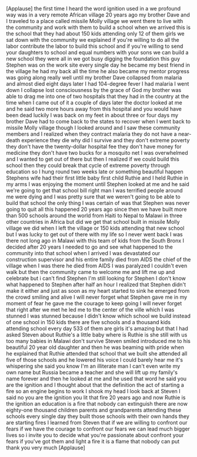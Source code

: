 
[Applause]
the first time I heard the word ignition
used in a
we profound way was in a very remote
African village 20 years ago my brother
Dave and I traveled to a place called
missile Molly village we went there to
live with the community and work with
them to build a school when we arrived
this is the school that they had about
150 kids attending only 12 of them girls
we sat down with the community we
explained if you&#39;re willing to do all
the labor contribute the labor to build
this school and if you&#39;re willing to
send your daughters to school and equal
numbers with your sons we can build a
new school they were all in we got busy
digging the foundation this guy Stephen
was on the work site every single day he
became my best friend in the village he
had my back all the time he also became
my mentor progress was going along
really well until my brother Dave
collapsed from malaria and almost died
eight days later I had 104-degree fever
I had malaria I went down I collapse
lost consciousness by the grace of God
my brother was able to drag me into one
of two hospitals that they had in the
country at the time when I came out of
it a couple of days later the doctor
looked at me and he said two more hours
away from this hospital and you would
have been dead luckily I was back on my
feet in about three or four days my
brother Dave had to come back to the
states to recover when I went back to
missile Molly village though I looked
around and I saw these community members
and I realized when they contract
malaria they do not have a near-death
experience they die why did I survive
and they don&#39;t extreme poverty they
don&#39;t have the twenty-dollar hospital
fee they don&#39;t have money for medicine
they don&#39;t have two bucks for a mosquito
net I was overwhelmed and I wanted to
get out of there but then I realized if
we could build this school then they
could break that cycle of extreme
poverty through education so I hung
round two weeks late or something
beautiful happen Stephens wife had their
first little baby first child Ruthie and
I held Ruthie in my arms I was enjoying
the moment until Stephen looked at me
and he said we&#39;re going to get that
school bill right man I was terrified
people around me were dying and I was
pretty sure that we weren&#39;t going to be
able to build that school the only thing
I was certain of was that Stephen was
never going to quit all this happened 20
years ago since then we have built more
than 500 schools around the world from
Haiti to Nepal to Malawi in three other
countries in Africa but did we get that
school built in missile Molly village we
did when I left the village or 150 kids
attending that new school but I was
lucky to get out of there with my life
so I never went back I was there not
long ago in Malawi with this team of
kids from the South Bronx I decided
after 20 years I needed to go and see
what happened to the community into that
school when I arrived I was devastated
our construction supervisor and his
entire family died from AIDS the chief
of the village when I was there he died
from AIDS I was paralyzed I couldn&#39;t
even walk but then the community came to
welcome me and lift me up and celebrate
but i can&#39;t find Stephen I&#39;m still
looking for Stephen I don&#39;t know what
happened to Stephen after half an hour I
realized that Stephen didn&#39;t make it
either and just as soon as my heart
started to sink he emerged from the
crowd smiling and alive I will never
forget what Stephen gave me in my moment
of fear he gave me the courage to keep
going I will never forget that right
after we met he led me to the center of
the ville
which I was stunned I was stunned
because I didn&#39;t know which school we
build instead of one school in 150 kids
there are five schools and a thousand
kids attending school every day 533 of
them are girls it&#39;s amazing but that I
had asked Steven about Ruthie&#39;s a little
baby where is Ruthie is she still with
us too many babies in Malawi don&#39;t
survive Steven smiled introduced me to
his beautiful 20 year old daughter and
then he was beaming with pride when he
explained that Ruthie attended that
school that we built she attended all
five of those schools and he lowered his
voice I could barely hear me it&#39;s
whispering she said you know I&#39;m an
illiterate man I can&#39;t even write my own
name but Russia became a teacher and she
will lift up my family&#39;s name forever
and then he looked at me and he used
that word he said you are the ignition
and I thought about that the definition
the act of starting a fire so an engine
begins to work I shook my head I look
back at Steven I said no you are the
ignition you lit that fire 20 years ago
and now Ruthie is the ignition an
education is a fire that nobody can
extinguish there are now eighty-one
thousand children parents and
grandparents attending these schools
every single day they built those
schools with their own hands they are
starting fires I learned from Steven
that if we are willing to confront our
fears if we have the courage to confront
our fears we can lead much bigger lives
so i invite you to decide what you&#39;re
passionate about confront your fears if
you&#39;ve got them and light a fire it is a
flame that nobody can put
thank you very much
[Applause]
